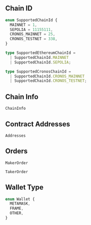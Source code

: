 ## Chain ID

```ts
enum SupportedChainId {
  MAINNET = 1,
  SEPOLIA = 11155111,
  CRONOS_MAINNET = 25,
  CRONOS_TESTNET = 338,
}

type SupportedEthereumChainId =
  | SupportedChainId.MAINNET
  | SupportedChainId.SEPOLIA;

type SupportedCronosChainId =
  | SupportedChainId.CRONOS_MAINNET
  | SupportedChainId.CRONOS_TESTNET;
```

## Chain Info

`ChainInfo`

## Contract Addresses

`Addresses`

## Orders

`MakerOrder`

`TakerOrder`

## Wallet Type

```ts
enum Wallet {
  METAMASK,
  FRAME,
  OTHER,
}
```
